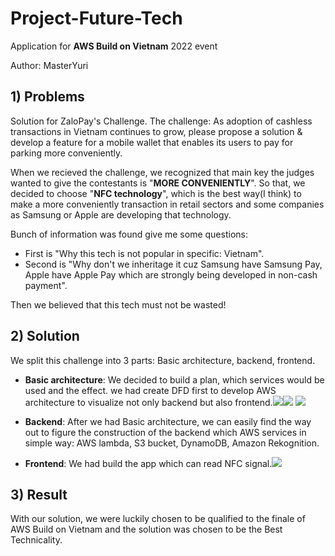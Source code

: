 # Project-Future-Tech
Application for **AWS Build on Vietnam** 2022 event

Author: MasterYuri
## 1) Problems
Solution for ZaloPay's Challenge.
The challenge: As adoption of cashless transactions in Vietnam continues to grow, please propose a solution & develop a feature for a mobile wallet that enables its users to pay for parking more conveniently.

 When we recieved the challenge, we recognized that main key the judges wanted to give the contestants is "**MORE CONVENIENTLY**". So that, we decided to choose "**NFC technology**", which is the best way(I think) to make a more conveniently transaction in retail sectors and some companies as Samsung or Apple are developing that technology.
 
 Bunch of information was found give me some questions: 
* First is "Why this tech is not popular in specific: Vietnam".
* Second is "Why don't we inheritage it cuz Samsung have Samsung Pay, Apple have Apple Pay which are strongly being developed in non-cash payment".
 
 Then we believed that this tech must not be wasted!
##  2) Solution
We split this challenge into 3 parts: Basic architecture, backend, frontend.
*  **Basic architecture**: We decided to build a plan, which services would be used and the effect. we had create DFD first to develop AWS architecture to visualize not only backend but also frontend.![](https://i.imgur.com/BNDGoKg.png)![](https://i.imgur.com/MoUUQZK.png)
![](https://i.imgur.com/zf6RtN8.png)


*  **Backend**: After we had Basic architecture, we can easily find the way out to figure the construction of the backend which AWS services in simple way: AWS lambda, S3 bucket, DynamoDB, Amazon Rekognition.
*  **Frontend**: We had build the app which can read NFC signal.![](https://i.imgur.com/xPVfW4G.jpg)


  
  
## 3) Result
With our solution, we were luckily chosen to be qualified to the finale of AWS Build on Vietnam and the solution was chosen to be the Best Technicality.
